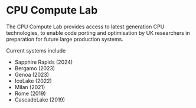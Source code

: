 # CPU Compute Lab

The CPU Compute Lab provides access to latest generation CPU technologies, to enable code porting and optimisation by UK researchers in preparation for future large production systems.

Current systems include
- Sapphire Rapids (2024)
- Bergamo (2023)
- Genoa (2023)
- IceLake (2022)
- Milan (2021)
- Rome (2019)
- CascadeLake (2019)
